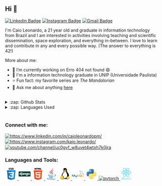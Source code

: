 ## Hi 🖖

[![Linkedin Badge](https://img.shields.io/badge/-LinkedIn-blue?style=flat-square&logo=Linkedin&logoColor=white&link=https://https://www.linkedin.com/in/caioleonardopm/)](https://www.linkedin.com/in/caioleonardopm/)
[![Instagram Badge](https://img.shields.io/badge/-Instagram-purple?style=flat-square&logo=Instagram&logoColor=white&link=https://https://www.instagram.com/kaio.leonardo/)](https://www.instagram.com/kaio.leonardo/)
[![Gmail Badge](https://img.shields.io/badge/-Gmail-c14438?style=flat-square&logo=Gmail&logoColor=white&link=mailto:kaiomorais02gmail.com)](mailto:kaiomorais02gmail.com)



I'm Caio Leonardo, a 21 year old and graduate in information technology from Brazil and I am interested in activities involving teaching and scientific dissemination, space exploration, and everything in-between. I love to learn and contribute in any and every possible way. (The answer to everything is 42!)



More about me:
- :rocket: I’m currently working on Erro 404 not found :smile:
- :school: I'm a information technology graduate in UNIP (Universidade Paulista)
- :star: Fun fact: my favorite series are _The Mandalorian_
- 💬  Ask me about anything [here](https://github.com/Caio-Leonardo/Caio-Leonardo/issues)
<br/>

<details>
  <summary>:zap: Github Stats</summary>
  <img src="https://github-readme-stats.vercel.app/api?username=Caio-Leonardo&&show_icons=true&title_color=222222&icon_color=03A87C&text_color=333333&bg_color=ffffff">
</details>

<details>
  <summary>:zap: Languages Used</summary>
  <img src="https://github-readme-stats.vercel.app/api/top-langs/?username=Caio-Leonardo&layout=compact&bg_color=ffffff&text_color=333333">
</details>
<br/>

<h3 align="left">Connect with me:</h3>
<p align="left">
<a href="https://linkedin.com/in/https://www.linkedin.com/in/caioleonardopm/" target="blank"><img align="center" src="https://cdn.jsdelivr.net/npm/simple-icons@3.0.1/icons/linkedin.svg" alt="https://www.linkedin.com/in/caioleonardopm/" height="30" width="40" /></a>
<a href="https://www.instagram.com/kaio.leonardo/" target="blank"><img align="center" src="https://cdn.jsdelivr.net/npm/simple-icons@3.0.1/icons/instagram.svg" alt="https://www.instagram.com/kaio.leonardo/" height="30" width="40" /></a> 
<a href="https://youtube.com/channel/UC0gVf_w8UveT4WtxH7K0jRA" target="blank"><img align="center" src="https://cdn.jsdelivr.net/npm/simple-icons@3.0.1/icons/youtube.svg" alt="youtube.com/channel/uc0gvf_w8uvet4wtxh7k0jra" height="30" width="40" /></a>
</p>

<h3 align="left">Languages and Tools:</h3>
<p align="left"> <a href="https://www.w3schools.com/css/" target="_blank"> <img src="https://raw.githubusercontent.com/devicons/devicon/master/icons/css3/css3-original-wordmark.svg" alt="css3" width="40" height="40"/> </a> <a href="https://www.djangoproject.com/" target="_blank"> <img src="https://raw.githubusercontent.com/devicons/devicon/master/icons/django/django-original.svg" alt="django" width="40" height="40"/> </a> <a href="https://www.w3.org/html/" target="_blank"> <img src="https://raw.githubusercontent.com/devicons/devicon/master/icons/html5/html5-original-wordmark.svg" alt="html5" width="40" height="40"/> </a> <a href="https://www.java.com" target="_blank"> <img src="https://raw.githubusercontent.com/devicons/devicon/master/icons/java/java-original.svg" alt="java" width="40" height="40"/> </a> <a href="https://www.linux.org/" target="_blank"> <img src="https://raw.githubusercontent.com/devicons/devicon/master/icons/linux/linux-original.svg" alt="linux" width="40" height="40"/> </a> <a href="https://www.mysql.com/" target="_blank"> <img src="https://raw.githubusercontent.com/devicons/devicon/master/icons/mysql/mysql-original-wordmark.svg" alt="mysql" width="40" height="40"/> </a> <a href="https://www.python.org" target="_blank"> <img src="https://raw.githubusercontent.com/devicons/devicon/master/icons/python/python-original.svg" alt="python" width="40" height="40"/> </a> <a href="https://pytorch.org/" target="_blank"> <img src="https://www.vectorlogo.zone/logos/pytorch/pytorch-icon.svg" alt="pytorch" width="40" height="40"/> </a> <a href="https://reactjs.org/" target="_blank"> <img src="https://raw.githubusercontent.com/devicons/devicon/master/icons/react/react-original-wordmark.svg" alt="react" width="40" height="40"/> </a> </p>

